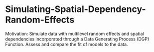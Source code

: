 # Simulating-Spatial-Dependency-Random-Effects

Motivation: Simulate data with multilevel random effects and spatial dependencies incorporated through a Data Generating Process (DGP) Function. 
Assess and compare the fit of models to the data. 
